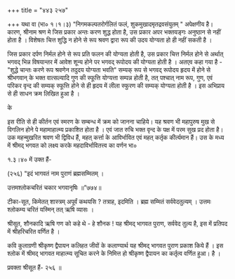 +++
title = "४४३ २५७"

+++
यथा वा (भा० १।१।३) "निगमकल्पतरोर्गलितं फलं, शुकमुखादमृतद्रवसंयुतम् " अपेक्षणीय है। कारण, श्रीनाम श्रण मे जिस प्रकार अन्तः करण शुद्ध होता है, उस प्रकार अपर भक्तयङ्गः अनुष्ठान से नहीं होता है । विशेषतः चित्त शुद्धि न होने से रूप श्रवण द्वारा रूप की उदय योग्यता हो ही नहीं सकती है । 

जिस प्रकार दर्पण निर्मल होने से रूप प्रति फलन की योग्यता होती है, उस प्रकार चित्त निर्मल होने से अर्थात् भगवद् भिन्न विषयान्तर में आवेश शून्य होने पर भगवद् रूपोदय की योग्यता होती है । अतएव कहा गया है - "शुद्धे चान्तः करणे रूप श्रवणेन तदुदय योग्यता भवति" सम्यक् रूप से भगवद् रूपोदय हृदय में होने से श्रीभगवान् के भक्त वात्सल्यादि गुण की स्फूत्ति योग्यत्ता सम्पन्न होती है, तत् पश्चात् नाम रूप, गुण, एवं परिकर वृन्द की सम्यक् स्फूत्ति होने से ही हृदय में लीला स्फुरण की सम्यक् योग्यता होती है । इस अभिप्राय से ही साधन क्रम लिखित हुआ है । 

के 

इस रीति से ही कीर्तन एवं स्मरण के सम्बन्ध में क्रम को जानना चाहिये। यह श्रवण भी महापुरुष मुख से विगलिन होने पे महामाहात्म्य प्रकाशित होता है । एवं जात रुचि भक्त वृन्द के पक्ष में परम सुख प्रद होता है। उक महन्मुखरित श्रवण भी द्विविध हैं, महत् कर्त्ता के आविर्भावित एवं महत् कर्तृक कीर्त्यमान हैं। उस के मध्य में श्रीमद् भगवत को लक्ष्य करके महदाविर्भावितत्त्व का वर्णन भा० 

१.३।४० में उक्त हैं- 

(२५६) "इदं भागवतं नाम पुराणं ब्रह्मसम्मितम् । 

उत्तमश्लोकचरितं चकार भगवानृषिः ॥”७७४॥ 

टीका-सूत, किमेतत् शास्त्रम् अपूर्वं कथयसि ? तत्राह, इदमिति । ब्रह्म सम्मितं सर्ववेदतुल्यम् । उत्तमः श्लोकम्य चरितं यस्मिन् तत् ऋषि व्यासः । 

श्रीसूत, शौनकादि ऋषि गण को कहे थे - हे शौनक ! यह श्रीमद् भागवत पुराण, सर्ववेद तुल्य है, इस में प्रतिपद में श्रीहरिचरित वर्णित है । 

कवि कुलाग्रणी श्रीकृष्ण द्वैपायन कलिहत जीवों के कलाण्यार्थ यह श्रीमद् भागवत पुराण प्रकाश किये हैं । इस श्लोक में श्रीमद् भागवत माहात्म्य सूचित करने के निमित्त हो श्रीकृष्ण द्वैपायन का कर्तृत्व वर्णित हुआ। है । 

प्रवक्ता श्रीसूत हैं- २५६ ॥ 

